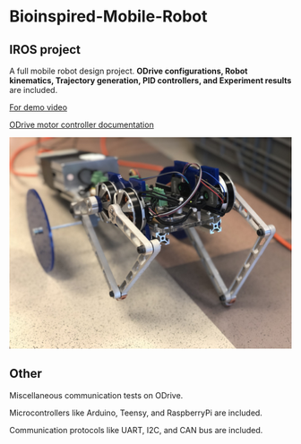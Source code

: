 # Bioinspired-Mobile-Robot

## IROS project

A full mobile robot design project. **ODrive configurations, Robot kinematics, Trajectory generation, PID controllers, and Experiment results** are included.

[For demo video](https://www.instagram.com/henrywiththerobot/?igshid=1cz2u3hd8v3pz)

[ODrive motor controller documentation](https://docs.odriverobotics.com/)

![alt text](https://github.com/holyhenry/Bioinspired-Mobile-Robot/blob/master/IMG_8668.jpeg "IROS demo pic")


## Other

Miscellaneous communication tests on ODrive.

Microcontrollers like Arduino, Teensy, and RaspberryPi are included.

Communication protocols like UART, I2C, and CAN bus are included.

